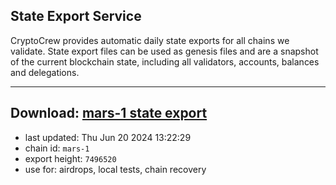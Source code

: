 ## State Export Service
CryptoCrew provides automatic daily state exports for all chains we validate. State export files can be used as genesis files and are a snapshot of the current blockchain state, including all validators, accounts, balances and delegations.

---
**Download: [mars-1 state export](https://dl-eu2.ccvalidators.com/SERVICE/mars/mars-1_export_7496520.json)**
---

- last updated: Thu Jun 20 2024 13:22:29
- chain id: `mars-1`
- export height: `7496520`
- use for: airdrops, local tests, chain recovery
